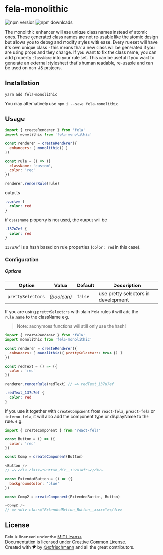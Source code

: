 # fela-monolithic

<img alt="npm version" src="https://badge.fury.io/js/fela-monolithic.svg"> <img alt="npm downloads" src="https://img.shields.io/npm/dm/fela-monolithic.svg">

The monolithic enhancer will use unique class names instead of atomic ones.
These generated class names are not re-usable like the atomic design but allows you to debug and modify styles with ease.
Every ruleset will have it's own unique class - this means that a new class will be generated if you are using props and they change. If you want to fix the class name, you can add property `className` into your rule set. This can be useful if you want to generate an external stylesheet that's human readable, re-usable and can be used on non-JS projects.

## Installation
```sh
yarn add fela-monolithic
```
You may alternatively use `npm i --save fela-monolithic`.

## Usage

```javascript
import { createRenderer } from 'fela'
import monolithic from 'fela-monolithic'

const renderer = createRenderer({
  enhancers: [ monolithic() ]
})

const rule = () => ({
  className: 'custom',
  color: 'red'
})

renderer.renderRule(rule)
```

outputs

```css
.custom {
  color: red
}
```

if `className` property is not used, the output will be

```css
.137u7ef {
  color: red
}
```

`137u7ef` is a hash based on rule properties (`color: red` in this case).

### Configuration
##### Options
| Option | Value | Default | Description |
| --- | --- | --- | --- |
| `prettySelectors` | *(boolean)* | `false` | use pretty selectors in development |

If you are using `prettySelectors` with plain Fela rules it will add the `rule.name` to the className e.g.

> Note: anonymous functions will still only use the hash!

```javascript
import { createRenderer } from 'fela'
import monolithic from 'fela-monolithic'

const renderer = createRenderer({
  enhancers: [ monolithic({ prettySelectors: true }) ]
})

const redText = () => ({
  color: 'red'
})

renderer.renderRule(redText) // => redText_137u7ef
```
```css
.redText_137u7ef {
  color: red
}
```

If you use it together with `createComponent` from `react-fela`, `preact-fela` or `inferno-fela`, it will also add the component type or displayName to the rule. e.g.

```javascript
import { createComponent } from 'react-fela'

const Button = () => ({
  color: 'red'
})

const Comp = createComponent(Button)

<Button />
// => <div class="Button_div__137u7ef"></div>

const ExtendedButton = () => ({
  backgroundColor: 'blue'
})

const Comp2 = createComponent(ExtendedButton, Button)

<Comp2 />
// => <div class="ExtendedButton_Button__xxxxx"></div>
```


## License
Fela is licensed under the [MIT License](http://opensource.org/licenses/MIT).<br>
Documentation is licensed under [Creative Common License](http://creativecommons.org/licenses/by/4.0/).<br>
Created with ♥ by [@rofrischmann](http://rofrischmann.de) and all the great contributors.
